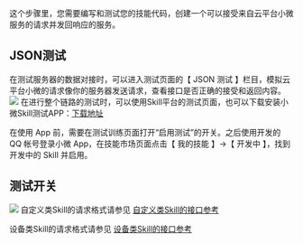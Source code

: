 这个步骤里，您需要编写和测试您的技能代码，创建一个可以接受来自云平台小微服务的请求并发回响应的服务。
## JSON测试
在测试服务器的数据对接时，可以进入测试页面的【 JSON 测试 】栏目，模拟云平台小微的请求像你的服务器发送请求，查看接口是否正确的接受和返回内容。
![](https://main.qcloudimg.com/raw/dfed844c43432fca52ca7a146623d47b.jpg)
在进行整个链路的测试时，可以使用Skill平台的测试页面，也可以下载安装小微Skill测试APP：[下载地址](超链待补)

在使用 App 前，需要在测试训练页面打开“启用测试”的开关。之后使用开发的 QQ 帐号登录小微 App，在技能市场页面点击【 我的技能 】->【 开发中 】，找到开发中的 Skill 并启用。

## 测试开关
![](https://main.qcloudimg.com/raw/7bc501cf4e47b101f3c48e7d68d6a44f.jpg)
自定义类Skill的请求格式请参见 [自定义类Skill的接口参考](超链待补)

设备类Skill的请求格式请参见 [设备类Skill的接口参考](超链待补)
